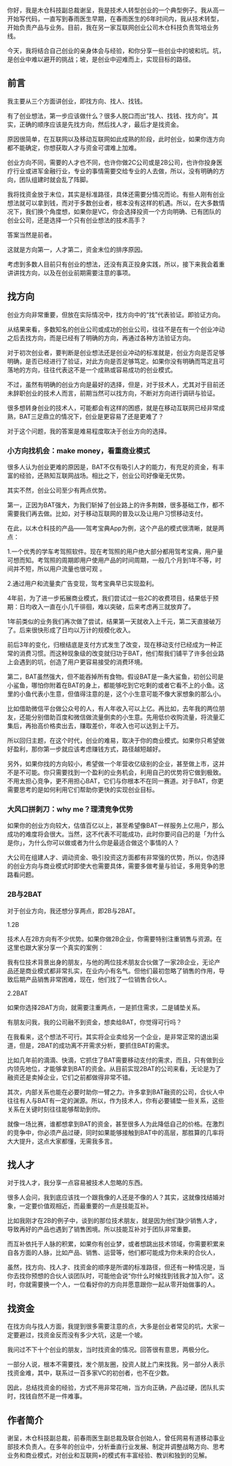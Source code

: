 你好，我是木仓科技副总裁谢呈，我是技术人转型创业的一个典型例子。我从高一开始写代码，一直写到春雨医生早期，在春雨医生的6年时间内，我从技术转型，开始负责产品与业务。目前，我在另一家互联网创业公司木仓科技负责驾培业务线。

今天，我将结合自己创业的亲身体会与经验，和你分享一些创业中的坡和坑。坑，是创业中难以避开的挑战；坡，是创业中迎难而上，实现目标的路径。

## 前言

我主要从三个方面讲创业，即找方向、找人、找钱。

有了创业想法，第一步应该做什么？很多人脱口而出“找人、找钱、找方向”。其实，正确的顺序应该是先找方向，然后找人才，最后才是找资金。

原因很简单，在互联网以及移动互联网如此成熟的阶段，此时创业，如果你连方向都不能确定，你想获取人才与资金可谓难上加难。

创业方向不同，需要的人才也不同，也许你做2C公司或是2B公司，也许你投身医疗行业或进军金融行业，专业的事情需要交给专业的人去做，所以，没有明确的方向，团队组建时就会乱了阵脚。

我将找资金放于末位，其实是标准路径，具体还需要分情况而论。有些人刚有创业想法就可以拿到钱，而对于多数创业者，根本没有这样的机遇。所以，在大多数情况下，我们换个角度想，如果你是VC，你会选择投资一个方向明确、已有团队的创业公司，还是选择一个只有创业想法的技术高手？

答案当然是前者。

这就是方向第一，人才第二，资金末位的排序原因。

考虑到多数人目前只有创业的想法，还没有真正投身实践，所以，接下来我会着重讲讲找方向，以及在创业前期需要注意的事项。

## 找方向

创业方向非常重要，但放在实际情况中，找方向中的“找”代表验证。即验证方向。

从结果来看，多数知名的创业公司或成功的创业公司，往往不是在有一个创业冲动之后去找方向，而是已经有了明确的方向，再通过各种方法验证方向。

对于初次创业者，要判断是创业想法还是创业冲动的标准就是，创业方向是否足够明确，是否已经进行了验证，对此方向是否足够笃定。如果你没有明确而笃定且可落地的方向，往往代表这不是一个成熟或容易成功的创业模式。

不过，虽然有明确的创业方向是最好的选择，但是，对于技术人，尤其对于目前还未辞职创业的技术人而言，前期当然可以找方向，不断对方向进行调研与验证。

很多想转身创业的技术人，可能都会有这样的困惑，就是在移动互联网已经非常成熟，BAT三足鼎立的情况下，创业是更容易了还是更难了？

对于这个问题，我的答案是难易程度取决于创业方向的选择。

### 小方向找机会：make money，看重商业模式

很多人认为创业更难的原因是，BAT不仅有吸引人才的能力，有充足的资金，有丰富的经验，还熟知互联网战场。相比之下，创业公司好像毫无优势。

其实不然，创业公司至少有两点优势。

第一，正因为BAT强大，为我们斩掉了创业路上的许多荆棘，很多基础工作，都不需要我们再去做。比如，对于移动互联网的普及以及让用户习惯移动支付。

在此，以木仓科技的产品——驾考宝典App为例，这个产品的模式很清晰，就是两点：

1.一个优秀的学车考驾照软件。现在考驾照的用户绝大部分都用驾考宝典，用户量可想而知。考驾照的周期即用户使用产品的时间周期，一般几个月到1年不等，时间并不短，所以用户流量也很可观 。

2.通过用户和流量卖广告变现，驾考宝典早已实现盈利。

4年前，为了进一步拓展商业模式，我们尝试过一些2C的收费项目，结果低于预期：日均收入一直在小几千徘徊，难以突破，后来考虑再三就放弃了。

1年前类似的业务我们再次做了尝试，结果第一天就收入上千元，第二天直接破万了。后来很快形成了日均以万计的规模化收入。

前后3年的变化，归根结底是支付方式发生了改变，现在移动支付已经成为一种正常的消费习惯。而这种现象级的改变就归功于BAT，他们帮我们铺平了许多创业路上会遇到的坑，创造了用户更容易接受的消费环境。

第二，BAT虽然强大，但不能吞掉所有食物。假设BAT是一条大鲨鱼，初创公司是小鲨鱼，哪怕你附着在BAT的身上，都能够吃到它吃剩的或者它看不上的小鱼。这里的小鱼代表小生意，但值得注意的是，这个小生意可能不像大家想象的那么小。

比如借助微信平台做公众号的人，有人年收入可以上亿。再比如，去年我的两位朋友，还能分别借助百度和微信做流量倒卖的小生意。先用低价收购流量，将流量汇集后，再抬高价格卖出去，赚取差价，年收入也可以达到上千万。

所以回归主题，在这个时代，创业的难易，取决于你的商业模式。如果你只希望做好盈利，那你第一步就应该考虑赚钱方式，路径越短越好。

另外，如果你找的方向较小，希望做一个年营收亿级别的企业，甚至做上市，这并不是不可能。你只需要找到一个盈利的业务机会，利用自己的优势将它做到极致。不用太担心竞争，更不用担心BAT，它们与你根本不在同一赛道。对于BAT，你更需要思考的是如何利用它们帮助你更快的实现创业目标。

### 大风口拼刺刀：why me？理清竞争优势

如果你的创业方向较大，估值百亿以上，甚至希望像BAT一样服务上亿用户，那么成功的难度将会很大。当然，这不代表不可能成功，此时你要问自己的是「为什么是你」，为什么你可以做或者为什么你是最适合做这个事情的人？

大公司在组建人才、调动资金、吸引投资这方面都有非常强的优势，所以，你选择的创业方向与商业模式时即使大也需要具体，需要多做考量与验证，多用竞争的思路看问题。

### 2B与2BAT

对于创业方向，我还想分享两点，即2B与2BAT。

1.2B

技术人在2B方向有不少优势。如果你做2B企业，你需要特别注重销售与资源。在这里也跟大家分享一个真实的案例：

我有位技术背景出身的朋友，与他的两位技术朋友合伙做了一家2B企业，无论产品还是商业模式都非常扎实，在业内小有名气。但他们最初忽略了销售的作用，导致后期产品销售非常困难，现在，他们找了一位销售合伙人。

2.2BAT

如果你选择2BAT方向，就需要注重两点，一是抓住需求，二是铺垫关系。

有朋友问我，我的公司融不到资金，想卖给BAT，你觉得可行吗？

在我看来，这个想法不可行。其实将企业卖给另一个企业，是非常正常的退出渠道，但是，2BAT的成功离不开需求分析，要抓住BAT的需求。

比如几年前的滴滴、快滴，它抓住了BAT需要移动支付的需求，而且，只有做到业内领先地位，才能够拿到BAT的资金。从目前实现2BAT的公司来看，无论是为了融资还是卖掉企业，它们之前都做得非常不错。

其次，内部关系也能在必要时助你一臂之力。许多拿到BAT融资的公司，合伙人中往往有人与BAT有一定的渊源。所以，作为技术人，你有必要铺垫一些关系，这些关系在关键时刻往往能够帮助到你。

就像一场比赛，谁都想拿到BAT的资金，甚至很多人为此降低自己的价格。在激烈的竞争中，你必须产品过硬，同时如果能够接触到BAT中的高层，那胜算的几率将大大提升，这点大家都懂，无需我多言。

## 找人才

对于找人才，我分享一点容易被技术人忽略的东西。

很多人会问，我到底应该找一个跟我像的人还是不像的人？其实，这就像找结婚对象，一定要价值观相近，而最重要的一点是技能互补。

比如我刚才在2B的例子中，谈到的那位技术朋友，就是因为他们缺少销售人才，导致再好的产品也遇到了销售困境。所以技能互补对于团队非常重要。

而互补依托于人脉的积累，如果你有创业梦，或者想跳出技术领域，你需要积累来自各方面的人脉，比如产品、销售、运营等，他们都可能成为你未来的合伙人，

虽然，找方向、找人才、找资金的顺序是所谓的标准路径，但还有一种情况是，当你去找你预想的合伙人谈团队时，可能他会说“你什么时候找到钱我才加入你”。这时，你就需要换一个人，一位看好你的方向并愿意跟你一起从零开始做事的人。

## 找资金

在找方向与找人方面，我提到很多需要注意的点，大多是创业者常见的坑，大家一定要避过，找资金反而没有多少大坑，这是一个坡。

我问过不下十个创业的朋友，当时找资金的情况。回答很有意思，两极分化。

一部分人说，根本不需要找，发个朋友圈，投资人就上门来找我。另一部分人表示找资金难，其中，联系过一百多家VC的初创者，也不在少数。

因此，总结找资金的经验，方式不用非常花哨，当方向正确，产品过硬，团队扎实时，找钱自然不是一件难事。

## 作者简介

谢呈，木仓科技副总裁，前春雨医生副总裁及联合创始人，曾任网易有道移动事业部技术负责人。在多年的创业中，分析垂直行业发展、制定并调整战略方向、思考业务和商业模式，对创业和互联网+的模式有丰富经验、教训和独到的见解。